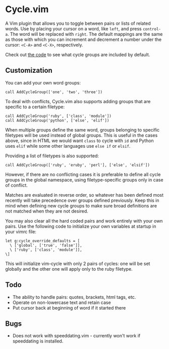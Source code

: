 Cycle.vim
=========

A Vim plugin that allows you to toggle between pairs or lists of related words.
Use by placing your cursor on a word, like `left`, and press `control-a`.
The word will be replaced with `right`.
The default mappings are the same as those with which you can increment and
decrement a number under the cursor: `<C-A>` and `<C-X>`, respectively.

Check out [the code](https://github.com/zef/vim-cycle/blob/master/plugin/cycle.vim)
to see what cycle groups are included by default.

Customization
-------------

You can add your own word groups:

    call AddCycleGroup(['one', 'two', 'three'])

To deal with conflicts, Cycle.vim also supports adding groups that are specific
to a certain filetype:

    call AddCycleGroup('ruby', ['class', 'module'])
    call AddCycleGroup('python', ['else', 'elif'])

When multiple groups define the same word, groups belonging to specific
filetypes will be used instead of global groups. This is useful in the cases
above, since in HTML we would want `class` to cycle with `id` and Python uses
`elif` while some other languages use `else if` or `elsif`.

Providing a list of filetypes is also supported:

    call AddCycleGroup(['ruby', 'eruby', 'perl'], ['else', 'elsif'])

However, if there are no conflicting cases it is preferable to define all cycle
groups in the global namespace, using filetype-specific groups only in case of
conflict.

Matches are evaluated in reverse order, so whatever has been defined most
recently will take precedence over groups defined previously. Keep this in mind
when defining new cycle groups to make sure broad definitions are not matched
when they are not desired.

You may also clear all the hard coded pairs and work entirely with your own pairs.
Use the following code to initialize your own variables at startup in your vimrc file:

    let g:cycle_override_defaults = [
      \ ['global', ['true', 'false']],
      \ ['ruby', ['class', 'module']],
    \]

This will initialize vim-cycle with only 2 pairs of cycles: one will be set globally
and the other one will apply only to the ruby filetype.

Todo
----

- The ability to handle pairs: quotes, brackets, html tags, etc.
- Operate on non-lowercase text and retain case
- Put cursor back at beginning of word if it started there

Bugs
----

- Does not work with speeddating.vim - currently won't work if speeddating is
  installed.


